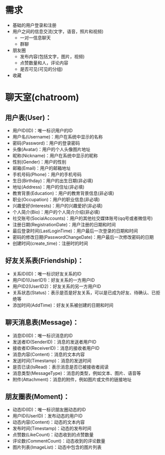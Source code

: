 # 需求

* 基础的用户登录和注册
* 用户之间的信息交流(文字，语音，照片和视频)
  * 一对一信息聊天
  * 群聊
* 朋友圈
  * 发布内容(包括文字，图片，视频)
  * 点赞数量和人，评论内容
  * 是否可见(可见的分组)
* 收藏

# 聊天室(chatroom)

## 用户表(User)：

* 用户ID(ID)：唯一标识用户的ID
* 用户名(Username)：用户在系统中显示的名称
* 密码(Password)：用户的登录密码
* 头像(Avatar)：用户的个人头像图片地址
* 昵称(Nickname)：用户在系统中显示的昵称
* 性别(Gender)：用户的性别
* 邮箱(Email)：用户的邮箱地址
* 手机号码(Phone)：用户的手机号码
* 生日(Birthday)：用户的出生日期(非必填)
* 地址(Address)：用户的住址(非必填)
* 教育背景(Education)：用户的教育背景信息(非必填)
* 职业(Occupation)：用户的职业信息(非必填)
* 兴趣爱好(Interests)：用户的兴趣爱好(非必填)
* 个人简介(Bio)：用户的个人简介介绍(非必填)
* 社交账号(SocialAccounts)：用户的其他社交媒体账号(qq号或者微信号)
* 注册日期(RegistrationDate)：用户注册的日期和时间
* 最后登录时间(LastLoginTime)：用户最后一次登录的日期和时间
* 密码的修改日期(PasswordChangeDate)：用户最后一次修改密码的日期
* 创建时间(create_time)：注册时的时间

## 好友关系表(Friendship)：

* 关系ID(ID)：唯一标识好友关系的ID
* 用户ID1(UserID1)：好友关系的一方用户ID
* 用户ID2(UserID2)：好友关系的另一方用户ID
* 关系状态(Status)：表示是否是好友关系，可以是已成为好友、待确认、已拒绝等
* 添加时间(AddTime)：好友关系被创建的日期和时间

## 聊天消息表(Message)：

* 消息ID(ID)：唯一标识消息的ID
* 发送者ID(SenderID)：消息的发送者用户ID
* 接收者ID(ReceiverID)：消息的接收者用户ID
* 消息内容(Content)：消息的文本内容
* 发送时间(Timestamp)：消息的发送时间
* 是否已读(IsRead)：表示消息是否已被接收者阅读
* 消息类型(MessageType)：消息的类型，例如文本、图片、语音等
* 附件(Attachment)：消息的附件，例如图片或文件的链接地址

## 朋友圈表(Moment)：

* 动态ID(ID)：唯一标识朋友圈动态的ID
* 用户ID(UserID)：发布动态的用户ID
* 动态内容(Content)：动态的文本内容
* 发布时间(Timestamp)：动态的发布时间
* 点赞数(LikeCount)：动态收到的点赞数量
* 评论数(CommentCount)：动态收到的评论数量
* 图片列表(ImageList)：动态中包含的图片列表
